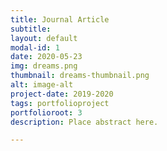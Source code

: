 ```yaml
---
title: Journal Article
subtitle: 
layout: default
modal-id: 1
date: 2020-05-23
img: dreams.png
thumbnail: dreams-thumbnail.png
alt: image-alt
project-date: 2019-2020
tags: portfolioproject
portfolioroot: 3
description: Place abstract here.

---
```

